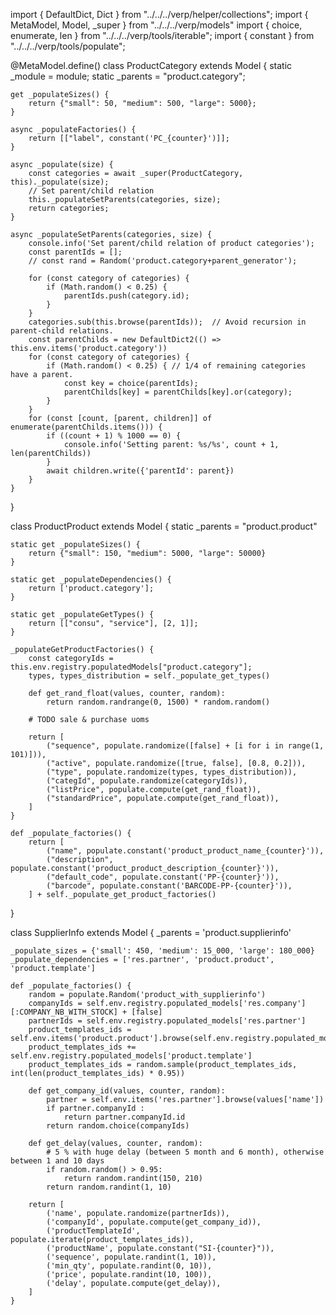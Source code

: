 import { DefaultDict, Dict } from "../../../verp/helper/collections";
import { MetaModel, Model, _super } from "../../../verp/models"
import { choice, enumerate, len } from "../../../verp/tools/iterable";
import { constant } from "../../../verp/tools/populate";

@MetaModel.define()
class ProductCategory extends Model {
    static _module = module;
    static _parents = "product.category";
    
    get _populateSizes() {
        return {"small": 50, "medium": 500, "large": 5000};
    }

    async _populateFactories() {
        return [["label", constant('PC_{counter}')]];
    }

    async _populate(size) {
        const categories = await _super(ProductCategory, this)._populate(size);
        // Set parent/child relation
        this._populateSetParents(categories, size);
        return categories;
    }

    async _populateSetParents(categories, size) {
        console.info('Set parent/child relation of product categories');
        const parentIds = [];
        // const rand = Random('product.category+parent_generator');

        for (const category of categories) {
            if (Math.random() < 0.25) {
                parentIds.push(category.id);
            }
        }
        categories.sub(this.browse(parentIds));  // Avoid recursion in parent-child relations.
        const parentChilds = new DefaultDict2(() => this.env.items('product.category'))
        for (const category of categories) {
            if (Math.random() < 0.25) { // 1/4 of remaining categories have a parent.
                const key = choice(parentIds);
                parentChilds[key] = parentChilds[key].or(category);
            }
        }
        for (const [count, [parent, children]] of enumerate(parentChilds.items())) {
            if ((count + 1) % 1000 == 0) {
                console.info('Setting parent: %s/%s', count + 1, len(parentChilds))
            }
            await children.write({'parentId': parent})
        }
    }
}

class ProductProduct extends Model {
    static _parents = "product.product"
    
    static get _populateSizes() {
        return {"small": 150, "medium": 5000, "large": 50000}
    }

    static get _populateDependencies() {
        return ['product.category'];
    }

    static get _populateGetTypes() {
        return [["consu", "service"], [2, 1]];
    }

    _populateGetProductFactories() {
        const categoryIds = this.env.registry.populatedModels["product.category"];
        types, types_distribution = self._populate_get_types()

        def get_rand_float(values, counter, random):
            return random.randrange(0, 1500) * random.random()

        # TODO sale & purchase uoms

        return [
            ("sequence", populate.randomize([false] + [i for i in range(1, 101)])),
            ("active", populate.randomize([true, false], [0.8, 0.2])),
            ("type", populate.randomize(types, types_distribution)),
            ("categId", populate.randomize(categoryIds)),
            ("listPrice", populate.compute(get_rand_float)),
            ("standardPrice", populate.compute(get_rand_float)),
        ]
    }

    def _populate_factories() {
        return [
            ("name", populate.constant('product_product_name_{counter}')),
            ("description", populate.constant('product_product_description_{counter}')),
            ("default_code", populate.constant('PP-{counter}')),
            ("barcode", populate.constant('BARCODE-PP-{counter}')),
        ] + self._populate_get_product_factories()
}

class SupplierInfo extends Model {
    _parents = 'product.supplierinfo'

    _populate_sizes = {'small': 450, 'medium': 15_000, 'large': 180_000}
    _populate_dependencies = ['res.partner', 'product.product', 'product.template']

    def _populate_factories() {
        random = populate.Random('product_with_supplierinfo')
        companyIds = self.env.registry.populated_models['res.company'][:COMPANY_NB_WITH_STOCK] + [false]
        partnerIds = self.env.registry.populated_models['res.partner']
        product_templates_ids = self.env.items('product.product'].browse(self.env.registry.populated_models['product.product']).productTemplateId.ids
        product_templates_ids += self.env.registry.populated_models['product.template']
        product_templates_ids = random.sample(product_templates_ids, int(len(product_templates_ids) * 0.95))

        def get_company_id(values, counter, random):
            partner = self.env.items('res.partner'].browse(values['name'])
            if partner.companyId :
                return partner.companyId.id
            return random.choice(companyIds)

        def get_delay(values, counter, random):
            # 5 % with huge delay (between 5 month and 6 month), otherwise between 1 and 10 days
            if random.random() > 0.95:
                return random.randint(150, 210)
            return random.randint(1, 10)

        return [
            ('name', populate.randomize(partnerIds)),
            ('companyId', populate.compute(get_company_id)),
            ('productTemplateId', populate.iterate(product_templates_ids)),
            ('productName', populate.constant("SI-{counter}")),
            ('sequence', populate.randint(1, 10)),
            ('min_qty', populate.randint(0, 10)),
            ('price', populate.randint(10, 100)),
            ('delay', populate.compute(get_delay)),
        ]
    }
